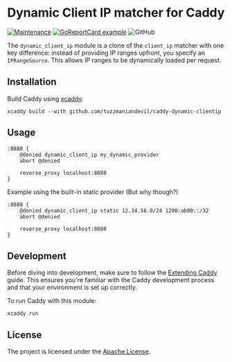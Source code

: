 # Dynamic Client IP matcher for Caddy

[![Maintenance](https://img.shields.io/badge/Maintained%3F-yes-green.svg)](https://GitHub.com/Naereen/StrapDown.js/graphs/commit-activity) [![GoReportCard example](https://goreportcard.com/badge/github.com/tuzzmaniandevil/caddy-dynamic-clientip)](https://goreportcard.com/report/github.com/tuzzmaniandevil/caddy-dynamic-clientip) ![GitHub](https://img.shields.io/github/license/tuzzmaniandevil/caddy-dynamic-clientip?_t=3145938)

The `dynamic_client_ip` module is a clone of the `client_ip` matcher with one key difference: instead of providing IP ranges upfront, you specify an `IPRangeSource`. This allows IP ranges to be dynamically loaded per request.

## Installation

Build Caddy using [xcaddy](https://github.com/caddyserver/xcaddy):

```shell
xcaddy build --with github.com/tuzzmaniandevil/caddy-dynamic-clientip
```

## Usage

```caddyfile
:8880 {
	@denied dynamic_client_ip my_dynamic_provider
	abort @denied

    reverse_proxy localhost:8080
}
```

Example using the built-in static provider (But why though?)
```caddyfile
:8880 {
	@denied dynamic_client_ip static 12.34.56.0/24 1200:ab00::/32
	abort @denied

    reverse_proxy localhost:8080
}
```

## Development

Before diving into development, make sure to follow the [Extending Caddy](https://caddyserver.com/docs/extending-caddy#extending-caddy) guide. This ensures you're familiar with the Caddy development process and that your environment is set up correctly.

To run Caddy with this module:
```shell
xcaddy run
```

## License

The project is licensed under the [Apache License](LICENSE).